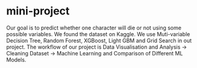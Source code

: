 # mini-project
Our goal is to predict whether one character will die or not using some possible variables.
We found the dataset on Kaggle.
We use Muti-variable Decision Tree, Random Forest, XGBoost, Light GBM and Grid Search in out project.
The workflow of our project is Data Visualisation and Analysis -> Cleaning Dataset -> Machine Learning and Comparison of Different ML Models.

